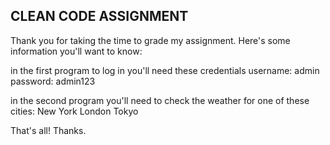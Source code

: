 ## CLEAN CODE ASSIGNMENT
Thank you for taking the time to grade my assignment. Here's some information you'll want to know:

in the first program to log in you'll need these credentials
username: admin
password: admin123

in the second program you'll need to check the weather for one of these cities:
New York
London
Tokyo

That's all! Thanks.
